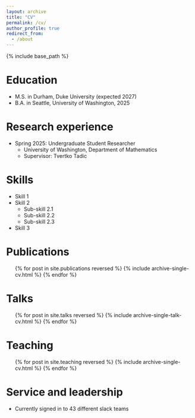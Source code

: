 ```yaml
---
layout: archive
title: "CV"
permalink: /cv/
author_profile: true
redirect_from:
  - /about
---
```


{% include base_path %}

Education
======
* M.S. in Durham, Duke University (expected 2027)
* B.A. in Seattle, University of Washington, 2025

Research experience
======
* Spring 2025: Undergraduate Student Researcher
  * University of Washington, Department of Mathematics
  * Supervisor: Tvertko Tadic

  
Skills
======
* Skill 1
* Skill 2
  * Sub-skill 2.1
  * Sub-skill 2.2
  * Sub-skill 2.3
* Skill 3

Publications
======
  <ul>{% for post in site.publications reversed %}
    {% include archive-single-cv.html %}
  {% endfor %}</ul>
  
Talks
======
  <ul>{% for post in site.talks reversed %}
    {% include archive-single-talk-cv.html  %}
  {% endfor %}</ul>
  
Teaching
======
  <ul>{% for post in site.teaching reversed %}
    {% include archive-single-cv.html %}
  {% endfor %}</ul>
  
Service and leadership
======
* Currently signed in to 43 different slack teams
